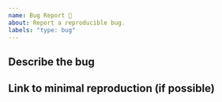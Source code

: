 ```yaml
---
name: Bug Report 🐞
about: Report a reproducible bug.
labels: "type: bug"
---
```


<!-- Before opening a new bug issue, please search existing issues: https://github.com/minimit/xtend-ui/issues -->

## Describe the bug

<!-- What happends? describe the steps to reproduce the bug and how it should behave instead -->

## Link to minimal reproduction (if possible)

<!-- Provide the bug minimal working example (github, codepen, etc..) -->
